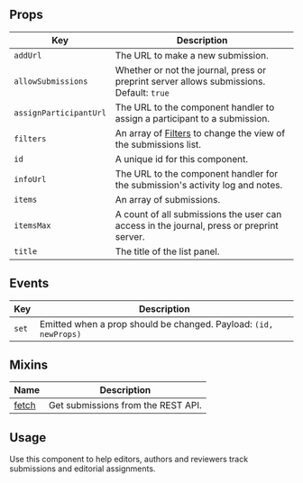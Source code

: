 ## Props

| Key | Description |
| --- | --- |
| `addUrl` | The URL to make a new submission. |
| `allowSubmissions` | Whether or not the journal, press or preprint server allows submissions. Default: `true` |
| `assignParticipantUrl` | The URL to the component handler to assign a participant to a submission. |
| `filters` | An array of [Filters](#/component/Filter) to change the view of the submissions list. |
| `id` | A unique id for this component. |
| `infoUrl` | The URL to the component handler for the submission's activity log and notes. |
| `items` | An array of submissions. |
| `itemsMax` | A count of all submissions the user can access in the journal, press or preprint server. |
| `title` | The title of the list panel. |

## Events

| Key   | Description                                                      |
| ----- | ---------------------------------------------------------------- |
| `set` | Emitted when a prop should be changed. Payload: `(id, newProps)` |

## Mixins

| Name                    | Description                        |
| ----------------------- | ---------------------------------- |
| [fetch](#/mixins/fetch) | Get submissions from the REST API. |

## Usage

Use this component to help editors, authors and reviewers track submissions and editorial assignments.
